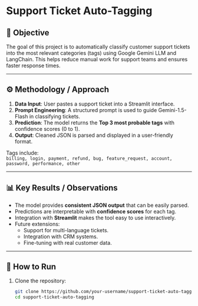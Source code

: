 # Support Ticket Auto-Tagging 

## 🎯 Objective
The goal of this project is to automatically classify customer support tickets into the most relevant categories (tags) using Google Gemini LLM and LangChain. This helps reduce manual work for support teams and ensures faster response times.

---

## ⚙️ Methodology / Approach
1. **Data Input**: User pastes a support ticket into a Streamlit interface.
2. **Prompt Engineering**: A structured prompt is used to guide Gemini-1.5-Flash in classifying tickets.
3. **Prediction**: The model returns the **Top 3 most probable tags** with confidence scores (0 to 1).
4. **Output**: Cleaned JSON is parsed and displayed in a user-friendly format.

Tags include:  
`billing, login, payment, refund, bug, feature_request, account, password, performance, other`

---

## 📊 Key Results / Observations
- The model provides **consistent JSON output** that can be easily parsed.  
- Predictions are interpretable with **confidence scores** for each tag.  
- Integration with **Streamlit** makes the tool easy to use interactively.  
- Future extensions:  
  - Support for multi-language tickets.  
  - Integration with CRM systems.  
  - Fine-tuning with real customer data.  

---

## 🚀 How to Run
1. Clone the repository:
   ```bash
   git clone https://github.com/your-username/support-ticket-auto-tagging.git
   cd support-ticket-auto-tagging
